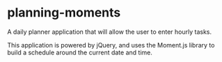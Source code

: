 # planning-moments
A daily planner application that will allow the user to enter hourly tasks.

This application is powered by jQuery, and uses the Moment.js library to build a schedule around the current date and time.
